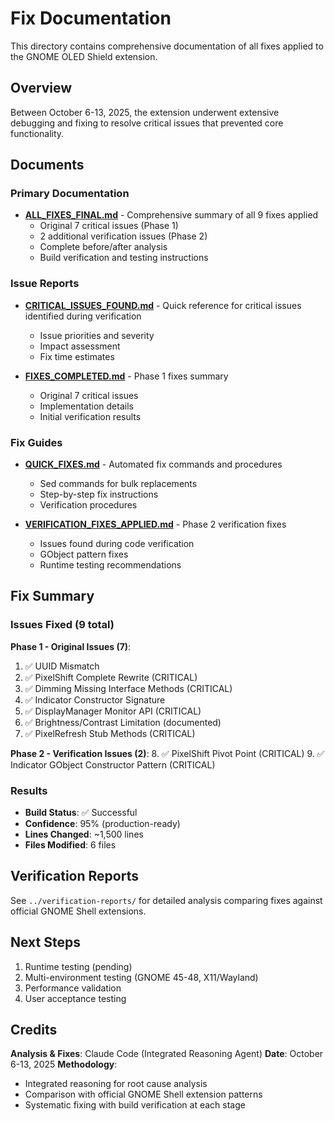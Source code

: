 # Fix Documentation

This directory contains comprehensive documentation of all fixes applied to the GNOME OLED Shield extension.

## Overview

Between October 6-13, 2025, the extension underwent extensive debugging and fixing to resolve critical issues that prevented core functionality.

## Documents

### Primary Documentation

- **[ALL_FIXES_FINAL.md](ALL_FIXES_FINAL.md)** - Comprehensive summary of all 9 fixes applied
  - Original 7 critical issues (Phase 1)
  - 2 additional verification issues (Phase 2)
  - Complete before/after analysis
  - Build verification and testing instructions

### Issue Reports

- **[CRITICAL_ISSUES_FOUND.md](CRITICAL_ISSUES_FOUND.md)** - Quick reference for critical issues identified during verification
  - Issue priorities and severity
  - Impact assessment
  - Fix time estimates

- **[FIXES_COMPLETED.md](FIXES_COMPLETED.md)** - Phase 1 fixes summary
  - Original 7 critical issues
  - Implementation details
  - Initial verification results

### Fix Guides

- **[QUICK_FIXES.md](QUICK_FIXES.md)** - Automated fix commands and procedures
  - Sed commands for bulk replacements
  - Step-by-step fix instructions
  - Verification procedures

- **[VERIFICATION_FIXES_APPLIED.md](VERIFICATION_FIXES_APPLIED.md)** - Phase 2 verification fixes
  - Issues found during code verification
  - GObject pattern fixes
  - Runtime testing recommendations

## Fix Summary

### Issues Fixed (9 total)

**Phase 1 - Original Issues (7)**:
1. ✅ UUID Mismatch
2. ✅ PixelShift Complete Rewrite (CRITICAL)
3. ✅ Dimming Missing Interface Methods (CRITICAL)
4. ✅ Indicator Constructor Signature
5. ✅ DisplayManager Monitor API (CRITICAL)
6. ✅ Brightness/Contrast Limitation (documented)
7. ✅ PixelRefresh Stub Methods (CRITICAL)

**Phase 2 - Verification Issues (2)**:
8. ✅ PixelShift Pivot Point (CRITICAL)
9. ✅ Indicator GObject Constructor Pattern (CRITICAL)

### Results

- **Build Status**: ✅ Successful
- **Confidence**: 95% (production-ready)
- **Lines Changed**: ~1,500 lines
- **Files Modified**: 6 files

## Verification Reports

See `../verification-reports/` for detailed analysis comparing fixes against official GNOME Shell extensions.

## Next Steps

1. Runtime testing (pending)
2. Multi-environment testing (GNOME 45-48, X11/Wayland)
3. Performance validation
4. User acceptance testing

## Credits

**Analysis & Fixes**: Claude Code (Integrated Reasoning Agent)
**Date**: October 6-13, 2025
**Methodology**:
- Integrated reasoning for root cause analysis
- Comparison with official GNOME Shell extension patterns
- Systematic fixing with build verification at each stage
